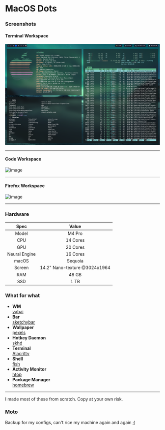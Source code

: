 # MacOS Dots

### Screenshots

#### Terminal Workspace

![image](./assets/hs.png)

<hr>

#### Code Workspace

![image](./assets/vsc.png)

<hr>

#### Firefox Workspace

![image](./assets/yt.png)

<hr>

### Hardware

| Spec | Value |
|:---: |:---:|
| Model | M4 Pro |
| CPU | 14 Cores |
| GPU | 20 Cores |
| Neural Engine | 16 Cores |
| macOS | Sequoia |
| Screen | 14.2" Nano-texture @3024x1964 |
| RAM | 48 GB |
| SSD | 1 TB |




### What for what

- **WM** \
 [yabai](https://github.com/koekeishiya/yabai)
 - **Bar** \
  [sketchybar](https://github.com/FelixKratz/SketchyBar)
 - **Wallpaper** \
 [pexels](https://www.pexels.com/search/4k%20wallpaper/)
-   **Hotkey Daemon** \
[skhd](https://github.com/koekeishiya/skhd)
- **Terminal** \
[Alacritty](https://github.com/alacritty/alacritty)
- **Shell** \
[fish](https://fishshell.com/)
- **Activity Monitor** \
[htop](https://htop.dev/)
- **Package Manager** \
[homebrew](https://brew.sh/)

<hr>
I made most of these from scratch. Copy at your own risk.

### Moto
Backup for my configs, can't rice my machine again and again ;)